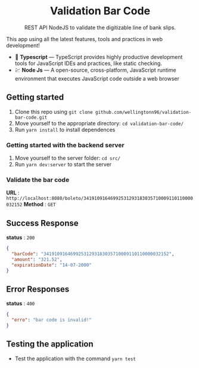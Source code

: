 <h1 align="center">
Validation Bar Code
</h1>
<p align="center">REST API NodeJS to validate the digitizable line of bank slips.</p>

This app using all the latest features, tools and practices in web development!

- :blue_book: **Typescript** — TypeScript provides highly productive development tools for JavaScript IDEs and practices, like static checking.
- 💹 **Node Js** — A open-source, cross-platform, JavaScript runtime environment that executes JavaScript code outside a web browser

## Getting started

1. Clone this repo using `git clone github.com/wellingtonn96/validation-bar-code.git`
2. Move yourself to the appropriate directory: `cd validation-bar-code/`
3. Run `yarn install` to install dependences

### Getting started with the backend server

1. Move yourself to the server folder: `cd src/`
2. Run `yarn dev:server` to start the server

### Validate the bar code

**URL** : `http://localhost:8080/boleto/34191091646992531293183035710009110110000032152` **Method** : `GET`


## Success Response

**status** : `200`

```json
{
  "barCode": "34191091646992531293183035710009110110000032152",
  "amount": "321.52",
  "expirationDate": "14-07-2000"
}
```

## Error Responses

**status** : `400`

```json
{
  "erro": "bar code is invalid!"
}
```

## Testing the application

- Test the application with the command `yarn test`
